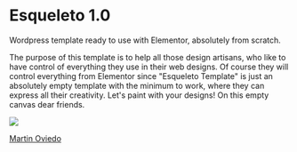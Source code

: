 # Esqueleto 1.0
Wordpress template ready to use with Elementor, absolutely from scratch.

The purpose of this template is to help all those design artisans, who like to have control of everything they use in their web designs.
Of course they will control everything from Elementor since "Esqueleto Template" is just an absolutely empty template with the minimum to work, where they can express all their creativity. Let's paint with your designs! On this empty canvas dear friends.

<img src="https://downloader.disk.yandex.ru/preview/3dbb2c65341aad318e11a5484b72ceeee9d5467d369a17cdcc83dfb534cfb08d/5e8d0692/wzGcpw614jC7Tm2a7yBFJfT8zzqfYSyGc_QDYabQaZTcZuJgeNb9oNs3aXK2h4EHZieuOK_EHwPuO20JWvoeFw==?uid=0&filename=screenshot.png&disposition=inline&hash=&limit=0&content_type=image%2Fpng&tknv=v2&owner_uid=900122159&size=2048x2048">


<a href="mailto:claciudad@yandex.com">Martin Oviedo</a>

